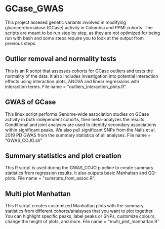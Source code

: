 # GCase_GWAS
This project assesed genetic variants involved in modifying glucocerebrosidase (GCase) activity in Columbia and PPMI cohorts. The scripts are meant to be run step by step, as they are not optimized for being run with bash and some steps require you to look at the output from previous steps.

## Outlier removal and normality tests
This is an R script that assesses cohorts for GCase outliers and tests the normality of the data. It also includes investigation into potential interaction effects using interaction plots, ANOVA and linear regressions with interaction terms. File name = "outliers_interaction_plots.R".

## GWAS of GCase
This linux script performs Genome-wide association studies on GCase activity in both independent cohorts, then meta-analyzes the results. Conditional and joint analyses are used to identify secondary associations within significant peaks. We also pull significant SNPs from the Nalls et al. 2019 PD GWAS from the summary statistics of all analyses. File name = "GWAS_COJO.sh"

## Summary statistics and plot creation
This R script is used during the GWAS_COJO pipeline to create summary statistics from regression results. It also outputs basic Manhattan and QQ-plots. File name = "sumstats_from_assoc.R".

## Multi plot Manhattan
This R script creates customized Manhattan plots with the summary statistics from different cohorts/analayses that you want to plot together. You can highlight specific peaks, label peaks or SNPs, customize colours, change the height of plots, and more. File name = "multi_plot_manhattan.R"
